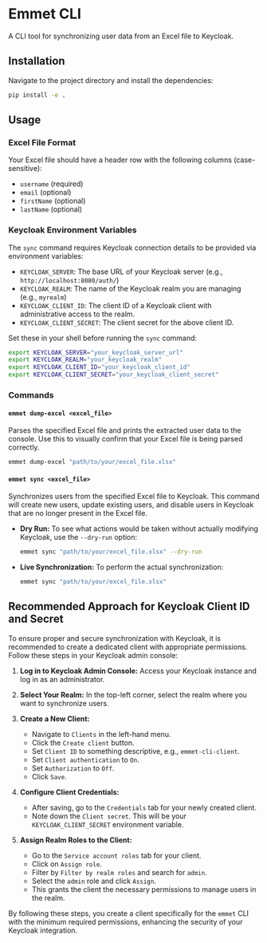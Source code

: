 # Emmet CLI

A CLI tool for synchronizing user data from an Excel file to Keycloak.

## Installation

Navigate to the project directory and install the dependencies:

```bash
pip install -e .
```

## Usage

### Excel File Format

Your Excel file should have a header row with the following columns (case-sensitive):

*   `username` (required)
*   `email` (optional)
*   `firstName` (optional)
*   `lastName` (optional)

### Keycloak Environment Variables

The `sync` command requires Keycloak connection details to be provided via environment variables:

*   `KEYCLOAK_SERVER`: The base URL of your Keycloak server (e.g., `http://localhost:8080/auth/`)
*   `KEYCLOAK_REALM`: The name of the Keycloak realm you are managing (e.g., `myrealm`)
*   `KEYCLOAK_CLIENT_ID`: The client ID of a Keycloak client with administrative access to the realm.
*   `KEYCLOAK_CLIENT_SECRET`: The client secret for the above client ID.

Set these in your shell before running the `sync` command:

```bash
export KEYCLOAK_SERVER="your_keycloak_server_url"
export KEYCLOAK_REALM="your_keycloak_realm"
export KEYCLOAK_CLIENT_ID="your_keycloak_client_id"
export KEYCLOAK_CLIENT_SECRET="your_keycloak_client_secret"
```

### Commands

#### `emmet dump-excel <excel_file>`

Parses the specified Excel file and prints the extracted user data to the console. Use this to visually confirm that your Excel file is being parsed correctly.

```bash
emmet dump-excel "path/to/your/excel_file.xlsx"
```

#### `emmet sync <excel_file>`

Synchronizes users from the specified Excel file to Keycloak. This command will create new users, update existing users, and disable users in Keycloak that are no longer present in the Excel file.

*   **Dry Run:** To see what actions would be taken without actually modifying Keycloak, use the `--dry-run` option:

    ```bash
    emmet sync "path/to/your/excel_file.xlsx" --dry-run
    ```

*   **Live Synchronization:** To perform the actual synchronization:

    ```bash
    emmet sync "path/to/your/excel_file.xlsx"
    ```

## Recommended Approach for Keycloak Client ID and Secret

To ensure proper and secure synchronization with Keycloak, it is recommended to create a dedicated client with appropriate permissions. Follow these steps in your Keycloak admin console:

1.  **Log in to Keycloak Admin Console:** Access your Keycloak instance and log in as an administrator.

2.  **Select Your Realm:** In the top-left corner, select the realm where you want to synchronize users.

3.  **Create a New Client:**
    *   Navigate to `Clients` in the left-hand menu.
    *   Click the `Create client` button.
    *   Set `Client ID` to something descriptive, e.g., `emmet-cli-client`.
    *   Set `Client authentication` to `On`.
    *   Set `Authorization` to `Off`.
    *   Click `Save`.

4.  **Configure Client Credentials:**
    *   After saving, go to the `Credentials` tab for your newly created client.
    *   Note down the `Client secret`. This will be your `KEYCLOAK_CLIENT_SECRET` environment variable.

5.  **Assign Realm Roles to the Client:**
    *   Go to the `Service account roles` tab for your client.
    *   Click on `Assign role`.
    *   Filter by `Filter by realm roles` and search for `admin`.
    *   Select the `admin` role and click `Assign`.
    *   This grants the client the necessary permissions to manage users in the realm.

By following these steps, you create a client specifically for the `emmet` CLI with the minimum required permissions, enhancing the security of your Keycloak integration.
